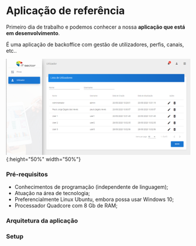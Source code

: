 # Aplicação de referência

Primeiro dia de trabalho e podemos conhecer a nossa **aplicação que está em desenvolvimento**.

É uma aplicação de backoffice com gestão de utilizadores, perfis, canais, etc..

![](images/screenshot_app_ref_001.png?raw=true) {:height="50%" width="50%"}


### Pré-requisitos

* Conhecimentos de programação (independente de linguagem);
* Atuação na área de tecnologia;
* Preferencialmente Linux Ubuntu, embora possa usar Windows 10;
* Processador Quadcore com 8 Gb de RAM;

### Arquitetura da aplicação



### Setup
